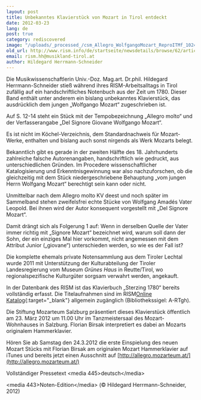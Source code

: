 ```yaml
---
layout: post
title: Unbekanntes Klavierstück von Mozart in Tirol entdeckt
date: 2012-03-23
lang: de
post: true
category: rediscovered
image: "/uploads/_processed_/csm_Allegro_WolfgangoMozart_ReproITMf_1024_378f6903e1.jpg"
old_url: http://www.rism.info/de/startseite/newsdetails/browse/62/article/64/unknown-piano-piece-by-mozart-discovered-in-tyrol-austria-1.html
email: rism.hh@musikland-tirol.at
author: Hildegard Herrmann-Schneider
---
```



Die Musikwissenschaftlerin Univ.-Doz. Mag.art. Dr.phil. Hildegard Herrmann-Schneider stieß während ihres RISM-Arbeitsalltags in Tirol zufällig auf ein handschriftliches Notenbuch aus der Zeit um 1780. Dieser Band enthält unter anderem ein bislang unbekanntes Klavierstück, das ausdrücklich dem jungen „Wolfgango Mozart“ zugeschrieben ist.

Auf S. 12-14 steht ein Stück mit der Tempobezeichnung „Allegro molto“ und der Verfasserangabe „Del Signore Giovane Wolfgango Mozart“.

Es ist nicht im Köchel-Verzeichnis, dem Standardnachweis für Mozart-Werke, enthalten und bislang auch sonst nirgends als Werk Mozarts belegt.

Bekanntlich gibt es gerade in der zweiten Hälfte des 18. Jahrhunderts zahlreiche falsche Autorenangaben, handschriftlich wie gedruckt, aus unterschiedlichen Gründen. Im Procedere wissenschaftlicher Katalogisierung und Erkenntnisgewinnung war also nachzuforschen, ob die gleichzeitig mit dem Stück niedergeschriebene Behauptung „vom jungen Herrn Wolfgang Mozart“ berechtigt sein kann oder nicht.

Unmittelbar nach dem Allegro molto KV deest und noch später im Sammelband stehen zweifelsfrei echte Stücke von Wolfgang Amadés Vater Leopold. Bei ihnen wird der Autor konsequent vorgestellt mit „Del Signore Mozart“.

Damit drängt sich als Folgerung 1 auf: Wenn in derselben Quelle der Vater immer richtig mit „Signore Mozart“ bezeichnet wird, warum soll dann der Sohn, der ein einziges Mal hier vorkommt, nicht angemessen mit dem Attribut Junior („giovane“) unterschieden werden, so wie es der Fall ist?

Die komplette ehemals private Notensammlung aus dem Tiroler Lechtal wurde 2011 mit Unterstützung der Kulturabteilung der Tiroler Landesregierung vom Museum _Grünes Haus_ in Reutte/Tirol, wo regionalspezifische Kulturgüter sorgsam verwahrt werden, angekauft.

In der Datenbank des RISM ist das Klavierbuch „Sterzing 1780“ bereits vollständig erfasst. Die Titelaufnahmen sind im RISM[Online Katalog](http://opac.rism.info/index.php?id=6&L=0&tx_bsbsearch_pi1%5Bquery%5D%5B0%5D=A-RTgh){:target="_blank"} allgemein zugänglich (Bibliothekssigel: A-RTgh).

Die Stiftung Mozarteum Salzburg präsentiert dieses Klavierstück öffentlich am 23. März 2012 um 11.00 Uhr im Tanzmeistersaal des Mozart-Wohnhauses in Salzburg. Florian Birsak interpretiert es dabei an Mozarts originalem Hammerklavier.

Hören Sie ab Samstag den 24.3.2012 die erste Einspielung des neuen Mozart Stücks mit Florian Birsak am originalen Mozart Hammerklavier auf iTunes und bereits jetzt einen Ausschnitt auf [http://allegro.mozarteum.at/](http://allegro.mozarteum.at/)

Vollständiger Pressetext \<media 445\>deutsch\</media\>

\<media 443\>Noten-Edition\</media\> (© Hildegard Herrmann-Schneider, 2012)

